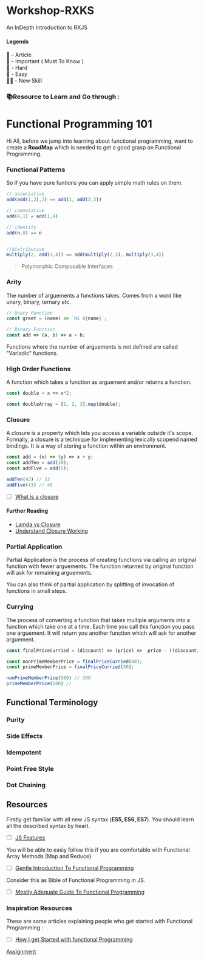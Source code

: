 # Workshop-RXKS
An InDepth Introduction to RXJS

#### Legends   
📝 - Article  
🧠 - Important ( Must To Know )  
🚀 - Hard  
🍕 - Easy  
🐱‍👤 - New Skill  



### 📚Resource to Learn and Go through :  

# Functional Programming 101

Hi All, before we jump into learning about functional programming,  want to create a **RoadMap** which is needed to get a good grasp on Functional Programming.

### Functional Patterns

So if you have pure funtions you can apply simple math rules on them.
```js
// associative
add(add(1,2),3) == add(1, add(2,3))

// commutative
add(4,1) = add(1,4)

// identity 
add(n,0) == n


//distributive
multiply(2, add(3,4)) == add(multiply(2,3), multiply(3,4))
```

> Polymorphic Composable Interfaces

### Arity
The number of arguements a functions takes. Comes from a word like unary, binary, ternary etc.

```js
// Unary Function
const greet = (name) => `Hi ${name}`;

// Binary Function
const add => (a, b) => a + b;
```

Functions where the number of arguements is not defined are called "Variadic" functions.

### High Order Functions
A function which takes a function as arguement and/or returns a function.

```js
const double = x => x*2;

const doubleArray = [1, 2, 3].map(double);
```

### Closure
A closure is a property which lets you access a variable outside it's scope. Formally, a closure is a technique for implementing lexically scopend named bindings. It is a way of storing a function within an environment.
```js
const add = (x) => (y) => x + y;
const addTen = add(10);
const addFive = add(5);

addTen(43) // 53
addFive(43) // 48
```
- [ ] [What is a closure](https://medium.com/javascript-scene/master-the-javascript-interview-what-is-a-closure-b2f0d2152b36) 
#### Further Reading
- [Lamda vs Closure](http://stackoverflow.com/questions/220658/what-is-the-difference-between-a-closure-and-a-lambda)
- [Understand Closure Working](http://stackoverflow.com/questions/111102/how-do-javascript-closures-work)

### Partial Application
Partial Application is the process of creating functions via calling an original function with fewer arguements. The function returned by original function will ask for remaining arguements.

You can also think of partial application by splitting of invocation of functions in small steps.


### Currying
The process of converting a function that takes multiple arguments into a function which take one at a time.
Each time you call this function you pass one arguement. It will return you another function which will ask for another arguement.

```js
const finalPriceCurried = (discount) => (price) =>  price - ((discount/100) * price); 

const nonPrimeMemberPrice = finalPriceCurried(40);
const primeMemberPrice = finalPriceCurried(50);

nonPrimeMemberPrice(500) // 300
primeMemberPrice(500) //
```

## Functional Terminology 

### Purity

### Side Effects

### Idempotent

### Point Free Style

### Dot Chaining


## Resources 
Firstly get familiar with all new JS syntax (**ES5, ES6, ES7**).
You should learn all the described syntax by heart.
- [ ] [JS Features](https://jsfeatures.in/)

You will be able to easiy follow this if you are comfortable with Functional Array Methods (Map and Reduce)
- [ ] [Gentle Introduction To Functional Programming](https://jrsinclair.com/articles/2016/gentle-introduction-to-functional-javascript-intro/)

Consider this as Bible of Functional Programming in JS.
- [ ] [Mostly Adequate Guide To Functional Programming](https://mostly-adequate.gitbooks.io/mostly-adequate-guide/)


### Inspiration Resources
These are some articles explaining people who get started with Functional Programming :
- [ ] [How I get Started with functional Programming](https://dev-self-start.blogspot.com/)


[Assignment](https://stackblitz.com/edit/functional-programming-1)
